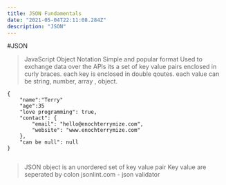 ```yaml
---
title: JSON Fundamentals
date: "2021-05-04T22:11:08.284Z"
description: "JSON"
---
```


#JSON

> JavaScript Object Notation
> Simple and popular format
> Used to exchange data over the APIs
> its a set of key value pairs enclosed in curly braces.
> each key is enclosed in double qoutes.
> each value can be string, number, array , object.

```
{
    "name":"Terry"
    "age":35
    "love programming": true,
    "contact": {
        "email": "hello@enochterrymize.com",
        "website": "www.enochterrymize.com"
    },
    "can be null": null
}


```

> JSON object is an unordered set of key value pair
> Key value are seperated by colon
> jsonlint.com - json validator

